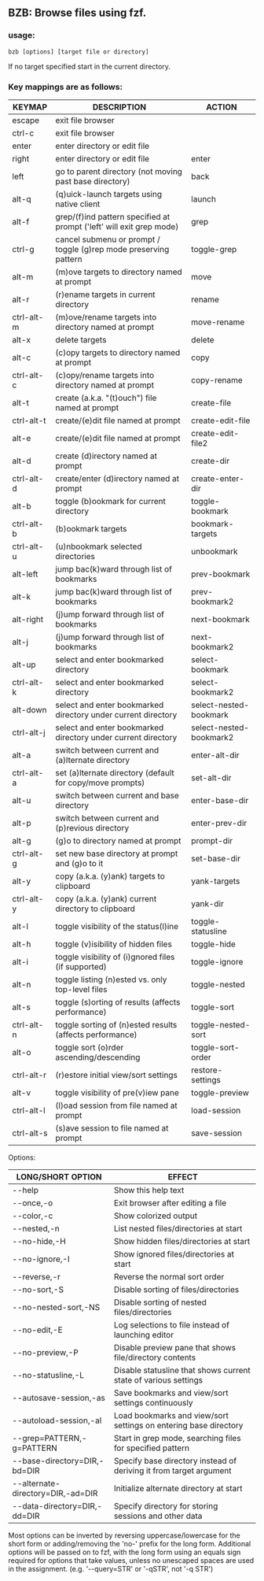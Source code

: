 
## BZB: Browse files using fzf.
 

### usage:

```
bzb [options] [target file or directory]
```

If no target specified start in the current directory.


### Key mappings are as follows:

KEYMAP      | DESCRIPTION                                                          | ACTION
------------|----------------------------------------------------------------------|------------------------
escape      | exit file browser                                                    | 
ctrl-c      | exit file browser                                                    | 
enter       | enter directory or edit file                                         | 
right       | enter directory or edit file                                         | enter
left        | go to parent directory (not moving past base directory)              | back
alt-q       | (q)uick-launch targets using native client                           | launch
alt-f       | grep/(f)ind pattern specified at prompt ('left' will exit grep mode) | grep
ctrl-g      | cancel submenu or prompt / toggle (g)rep mode preserving pattern     | toggle-grep
alt-m       | (m)ove targets to directory named at prompt                          | move
alt-r       | (r)ename targets in current directory                                | rename
ctrl-alt-m  | (m)ove/rename targets into directory named at prompt                 | move-rename
alt-x       | delete targets                                                       | delete
alt-c       | (c)opy targets to directory named at prompt                          | copy
ctrl-alt-c  | (c)opy/rename targets into directory named at prompt                 | copy-rename
alt-t       | create (a.k.a. "(t)ouch") file named at prompt                       | create-file
ctrl-alt-t  | create/(e)dit file named at prompt                                   | create-edit-file
alt-e       | create/(e)dit file named at prompt                                   | create-edit-file2
alt-d       | create (d)irectory named at prompt                                   | create-dir
ctrl-alt-d  | create/enter (d)irectory named at prompt                             | create-enter-dir
alt-b       | toggle (b)ookmark for current directory                              | toggle-bookmark
ctrl-alt-b  | (b)ookmark targets                                                   | bookmark-targets
ctrl-alt-u  | (u)nbookmark selected directories                                    | unbookmark
alt-left    | jump bac(k)ward through list of bookmarks                            | prev-bookmark
alt-k       | jump bac(k)ward through list of bookmarks                            | prev-bookmark2
alt-right   | (j)ump forward through list of bookmarks                             | next-bookmark
alt-j       | (j)ump forward through list of bookmarks                             | next-bookmark2
alt-up      | select and enter bookmarked directory                                | select-bookmark
ctrl-alt-k  | select and enter bookmarked directory                                | select-bookmark2
alt-down    | select and enter bookmarked directory under current directory        | select-nested-bookmark
ctrl-alt-j  | select and enter bookmarked directory under current directory        | select-nested-bookmark2
alt-a       | switch between current and (a)lternate directory                     | enter-alt-dir
ctrl-alt-a  | set (a)lternate directory (default for copy/move prompts)            | set-alt-dir
alt-u       | switch between current and base directory                            | enter-base-dir
alt-p       | switch between current and (p)revious directory                      | enter-prev-dir
alt-g       | (g)o to directory named at prompt                                    | prompt-dir
ctrl-alt-g  | set new base directory at prompt and (g)o to it                      | set-base-dir
alt-y       | copy (a.k.a. (y)ank) targets to clipboard                            | yank-targets
ctrl-alt-y  | copy (a.k.a. (y)ank) current directory to clipboard                  | yank-dir
alt-l       | toggle visibility of the status(l)ine                                | toggle-statusline
alt-h       | toggle (v)isibility of hidden files                                  | toggle-hide
alt-i       | toggle visibility of (i)gnored files (if supported)                  | toggle-ignore
alt-n       | toggle listing (n)ested vs. only top-level files                     | toggle-nested
alt-s       | toggle (s)orting of results (affects performance)                    | toggle-sort
ctrl-alt-n  | toggle sorting of (n)ested results (affects performance)             | toggle-nested-sort
alt-o       | toggle sort (o)rder ascending/descending                             | toggle-sort-order
ctrl-alt-r  | (r)estore initial view/sort settings                                 | restore-settings
alt-v       | toggle visibility of pre(v)iew pane                                  | toggle-preview
ctrl-alt-l  | (l)oad session from file named at prompt                             | load-session
ctrl-alt-s  | (s)ave session to file named at prompt                               | save-session

Options:

LONG/SHORT OPTION                  | EFFECT
-----------------------------------|-------------------------------------------------------------------
--help                             | Show this help text
--once,-o                          | Exit browser after editing a file
--color,-c                         | Show colorized output
--nested,-n                        | List nested files/directories at start
--no-hide,-H                       | Show hidden files/directories at start
--no-ignore,-I                     | Show ignored files/directories at start
--reverse,-r                       | Reverse the normal sort order
--no-sort,-S                       | Disable sorting of files/directories
--no-nested-sort,-NS               | Disable sorting of nested files/directories
--no-edit,-E                       | Log selections to file instead of launching editor
--no-preview,-P                    | Disable preview pane that shows file/directory contents
--no-statusline,-L                 | Disable statusline that shows current state of various settings
--autosave-session,-as             | Save bookmarks and view/sort settings continuously
--autoload-session,-al             | Load bookmarks and view/sort settings on entering base directory
--grep=PATTERN,-g=PATTERN          | Start in grep mode, searching files for specified pattern
--base-directory=DIR,-bd=DIR       | Specify base directory instead of deriving it from target argument
--alternate-directory=DIR,-ad=DIR  | Initialize alternate directory at start
--data-directory=DIR,-dd=DIR       | Specify directory for storing sessions and other data

Most options can be inverted by reversing uppercase/lowercase for the short form or adding/removing
the 'no-' prefix for the long form. Additional options will be passed on to fzf, with the long form using
an equals sign required for options that take values, unless no unescaped spaces are used in the assignment.
(e.g. '--query=STR' or '-qSTR', not '-q STR')
